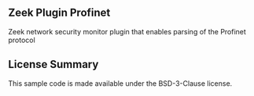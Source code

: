 ## Zeek Plugin Profinet

Zeek network security monitor plugin that enables parsing of the Profinet protocol

## License Summary

This sample code is made available under the BSD-3-Clause license. 
